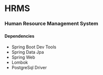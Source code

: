 # HRMS
#### <h3>Human Resource Management System<h3/>

#### Dependencies
- Spring Boot Dev Tools
- Spring Data Jpa
- Spring Web
- Lombok
- PostgreSql Driver
  

